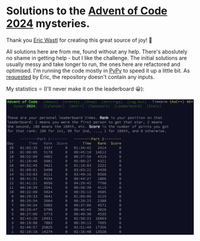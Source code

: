 # Solutions to the [Advent of Code 2024][AoC] mysteries.

Thank you [Eric Wastl][Eric] for creating this great source of joy! 🎄

All solutions here are from me, found without any help. There's aboslutely no shame in getting help - but I like the challenge. The initial solutions are usually messy and take longer to run, the ones here are refactored and optimised. I'm running the code mostly in [PyPy][PyPy] to speed it up a little bit. As [requested][AoC_About] by Eric, the repository doesn't contain any inputs.

My statistics ⭐ (I'll never make it on the leaderboard 😀):

![image](Stats.png)


 [AoC]:https://adventofcode.com/2024
 [Eric]:https://was.tl
 [AoC_About]:https://adventofcode.com/2024/about
 [PyPy]:https://pypy.org
